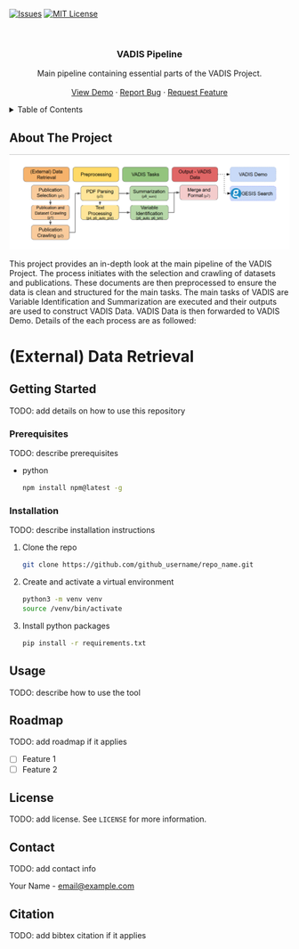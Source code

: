 <!-- This template is adapated from https://github.com/othneildrew/Best-README-Template -->

<!-- PROJECT SHIELDS -->
<!--
*** I'm using markdown "reference style" links for readability.
*** Reference links are enclosed in brackets [ ] instead of parentheses ( ).
*** See the bottom of this document for the declaration of the reference variables
*** for contributors-url, forks-url, etc. This is an optional, concise syntax you may use.
*** https://www.markdownguide.org/basic-syntax/#reference-style-links
-->
[![Issues][issues-shield]][issues-url]
[![MIT License][license-shield]][license-url]



<!-- PROJECT LOGO -->
<br />
<div align="center">
  <h3 align="center">VADIS Pipeline</h3>

  <p align="center">
    Main pipeline containing essential parts of the VADIS Project.
    <br />
    <br />
    <a href="https://demo-vadis.gesis.org/">View Demo</a>
    ·
    <a href="TODO: add project github followed by: /issues/new?labels=bug&template=bug-report---.md">Report Bug</a>
    ·
    <a href="TODO: add project github followed by: /issues/new?labels=enhancement&template=feature-request---.md">Request Feature</a>
  </p>
</div>



<!-- TABLE OF CONTENTS -->
<details>
  <summary>Table of Contents</summary>
  <ol>
    <li>
      <a href="#about-the-project">About The Project</a>
    </li>
    <li>
      <a href="#getting-started">Getting Started</a>
      <ul>
        <li><a href="#prerequisites">Prerequisites</a></li>
        <li><a href="#installation">Installation</a></li>
      </ul>
    </li>
    <li><a href="#usage">Usage</a></li>
    <li><a href="#roadmap">Roadmap</a></li>
    <li><a href="#license">License</a></li>
    <li><a href="#contact">Contact</a></li>
    <li><a href="#contact">Citation</a></li>
  </ol>
</details>

<!-- ABOUT THE PROJECT -->
## About The Project

![VADIS Pipeline](https://github.com/vadis-project/vadis-pipeline/blob/main/readme/pipeline.png)


This project provides an in-depth look at the main pipeline of the VADIS Project. The process initiates with the selection and crawling of datasets and publications. These documents are then preprocessed to ensure the data is clean and structured for the main tasks. The main tasks of VADIS are Variable Identification and Summarization are executed and their outputs are used to construct VADIS Data. VADIS Data is then forwarded to VADIS Demo. Details of the each process are as followed:

# (External) Data Retrieval

<!-- GETTING STARTED -->
## Getting Started

TODO: add details on how to use this repository

### Prerequisites

TODO: describe prerequisites
* python
  ```sh
  npm install npm@latest -g
  ```

### Installation

TODO: describe installation instructions

1. Clone the repo
   ```sh
   git clone https://github.com/github_username/repo_name.git
   ```
2. Create and activate a virtual environment
   ```sh
   python3 -m venv venv
   source /venv/bin/activate
   ```
3. Install python packages
   ```sh
   pip install -r requirements.txt
   ```


<!-- USAGE EXAMPLES -->
## Usage

TODO: describe how to use the tool


<!-- ROADMAP -->
## Roadmap

TODO: add roadmap if it applies

- [ ] Feature 1
- [ ] Feature 2

<!-- LICENSE -->
## License

TODO: add license. See `LICENSE` for more information.

<!-- CONTACT -->
## Contact

TODO: add contact info

Your Name - email@example.com

## Citation
TODO: add bibtex citation if it applies


<!-- MARKDOWN LINKS & IMAGES -->
<!-- https://www.markdownguide.org/basic-syntax/#reference-style-links -->
[issues-shield]: https://img.shields.io/github/issues/othneildrew/Best-README-Template.svg?style=for-the-badge
[issues-url]: https://github.com/othneildrew/Best-README-Template/issues
[license-shield]: https://img.shields.io/github/license/othneildrew/Best-README-Template.svg?style=for-the-badge
[license-url]: https://github.com/othneildrew/Best-README-Template/blob/master/LICENSE
[product-screenshot]: images/screenshot.png
